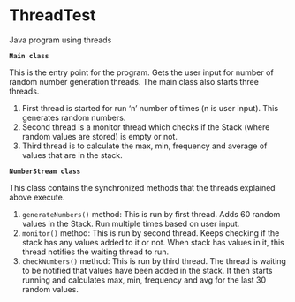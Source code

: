 # ThreadTest
Java program using threads

<b>`Main class`</b> 

This is the entry point for the program. Gets the user input for number of random number generation threads. The main class also starts three threads.

1.	First thread is started for run ‘n’ number of times (n is user input). This generates random numbers.
2.	Second thread is a monitor thread which checks if the Stack (where random values are stored) is empty or not.
3.	Third thread is to calculate the max, min, frequency and average of values that are in the stack.

<b>`NumberStream class`</b> 

This class contains the synchronized methods that the threads explained above execute.

1.	`generateNumbers()` method: This is run by first thread. Adds 60 random values in the Stack. Run multiple times based on user input.
2.	`monitor()` method: This is run by second thread. Keeps checking if the stack has any values added to it or not. When stack has values in it, this thread notifies the waiting thread to run.
3.	`checkNumbers()` method: This is run by third thread. The thread is waiting to be notified that values have been added in the stack. It then starts running and calculates max, min, frequency and avg for the last 30 random values.

